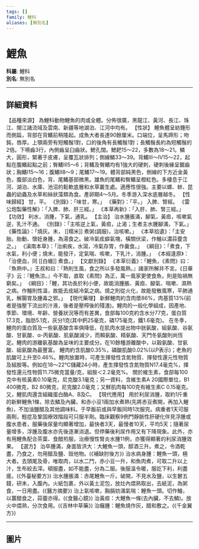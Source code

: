 ```yaml
---
tags: []
family: 鯉科
aliases: [無別名]
---
```


# 鯉魚

**科屬**: 鯉科  
**別名**: 無別名  

---

## 詳細資料
【品種來源】
為鯉科動物鯉魚的肉或全體。分佈很廣，黑龍江、黃河、長江、珠江、閩江諸流域及雲南、新疆等地湖泊、江河中均有。
【性狀】
鯉魚體呈紡錘形而側扁，背部在背鰭前稍隆起。成魚大者長達90餘厘米。口端位，呈馬蹄形；吻鈍，唇厚。上顎兩旁有短觸鬚1對，口的後角有長觸鬚1對；長觸鬚長約為短觸鬚的2倍。下嚥齒3行，內側齒呈臼齒狀。鰓孔闊。鰓耙15～22，多數為18～21。鱗大，圓形，緊著于皮膚，呈覆瓦狀排列；側線鱗33～39。背鰭Ⅲ～Ⅳ15～22，起點在腹鰭起點之前；臀鰭Ⅲ5～6；背鰭及臀鰭均有1強大的硬刺，硬刺後緣呈鋸齒狀；胸鰭Ⅰ15～16；腹鰭Ⅱ8～9；尾鰭17～19。體背部純黑色，側線的下方近金黃色，腹部淡白色，背、尾鰭基部微黑。雄魚的尾鰭和臀鰭呈橙紅色。多棲息于江河、湖泊、水庫、池沼的鬆軟底層和水草叢生處。適應性很強。主要以螺、蚌、昆蟲的幼蟲及水草和絲狀藻類為食。產卵期4～5月。冬季游入深水底層越冬。
【性味歸經】
甘，平。
《別錄》：「味甘，寒。」
《藥對》：「平。」
入脾、腎經。
《雷公炮製藥性解》：「入脾、肺、肝三經。」
《本草再新》：「入肝、肺、腎三經。」
【功效】
利水，消腫，下氣，通乳。
【主治】
治水腫脹滿，腳氣，黃疸，咳嗽氣逆，乳汁不通。
《別錄》：「主咳逆上氣，黃疸，止渴；生者主水腫腳滿，下氣。」
《藥性論》：「燒灰。末， [[糯米]] 煮粥(調服)，治咳嗽。」
《本草拾遺》：「主安胎。胎動、懷妊身腫，為湯食之。破冷氣痃癖氣塊，橫關伏梁，作鱠以濃蒜虀含之。」
《滇南本草》：「治痢疾，水瀉，冷氣存胃，作羹食。」
《綱目》：「煮食，下水氣，利小便；燒末，能發汗，定氣喘、咳嗽，下乳汁，消腫。」
《本經逢原》：「治便血，同 [[白蠟]] 煮食。」
【文獻別錄】
《本草衍義》：「鯉魚，《素問》曰：『魚熱中。』王叔和曰：『熱則生風，食之所以多發風熱。』諸家所解并不言。《日華子》云：『鯉魚涼。』今不取，直取《素問》為正，萬一風家更使食魚，則是貽禍無窮矣。」
《綱目》：「鯉，其功長於利小便，故能消腫脹、黃疸、腳氣、喘嗽、濕熱之病。作鱠則性溫，故能去痃結冷氣之病。燒之則從火化，故能發散風寒，平肺通乳，解腸胃及腫毒之邪。」
【現代藥理】
新鮮鯉肉約含肉漿86%，肉基質13%(前者是強壓下流出的汁液，後者是壓榨後的殘渣)。鯉肉的一般化學組成，因產地、季節、環境、年齡、營養狀況等而有差異，食部每100克約含水分77克，蛋白質17.3克，脂肪5.1克，灰分1克(其中鈣25毫克，磷175毫克，鐵1.6毫克)。
在冬季，鯉肉的蛋白質及一些氨基酸含率俱降低，在肌肉水提出物中胱氨酸，組氨酸、谷氨酸、甘氨酸、α-丙氨酸、肌氨酸減少，而賴氨酸、精氨酸、天門冬氨酸則尚恆定。鯉肉的游離氨基酸為呈味的主要成分。在10餘種游離酸中，以穀氨酸、甘氨酸、組氨酸為最豐富。
鯉肉約含肌酸0.35%，磷酸肌酸0.02%(以P表示)；老魚的肌酸可上升至0.46%。鯉肉放置時，可產生揮發性含氮物質、揮發性還元性物質及組胺等。例如在18～22℃儲藏24小時，產生揮發性含氮物質N17.4毫克%，揮發性還元性物質11.75微克當量/克，組胺＜2.2毫克%。
關於維生素，食部每100克中有核黃素0.10毫克，尼克酸3.1毫克；另一資料，含維生素A 20國際單位，B1 400微克，B2 80微克，尼克酸2.0毫克；又鮮肌肉每100克有維生素C 0.15毫克。又，鯉肌肉還含組織蛋白酶A、B及C。
【現代應用】
用於利尿消腫，取約1斤重的新鮮鯉魚1條，除去鱗及內臟，和赤小豆1兩加水煮熱(先將赤豆煮開，再加入鯉魚)，不加油鹽醋及其他調味料。于早飯前或與早飯同時1次服完。病重者1天可服兩劑，輕症及鞏固療效階段可只服半劑。臨床觀察9例門靜脈性肝硬化伴見浮腫或腹水患者，服藥後尿量均顯著增加，最快者3天，最慢者10天，平均5天；隨著尿量增多，浮腫及腹水亦先後逐漸消退。但停藥後利尿作用又有下降現象。此外，亦有用鯉魚配合茶葉、食醋煎服，治療慢性腎炎水腫11例，亦獲得顯著的利尿消腫效果。
【選方】
治卒腫滿，身面皆洪大：大鯉魚一頭，醇酒三升。煮之，令酒乾盡，乃食之，勿用醋及鹽、豉他物。(《補缺肘後方》)
治水病身腫：鯉魚一頭，極大者。去頭尾及骨，唯取肉，以水二鬥，赤小豆一升，和魚肉煮，可取二升以上汁，生布絞去滓。頓服盡，如不能盡，分為二服。後服溫令暖，服訖下利，利盡瘥。(《外臺秘要方》)
治水腫脹滿：赤尾鯉魚一斤。破開，不見水及鹽，以生礬五錢，研末，入腹內。火紙包裹，外以黃土泥包，放灶內煨熟取出，去紙泥，為粥食，一日用盡。(《醫方摘要》)
治上氣咳嗽，胸膈妨滿氣喘：鯉魚一頭。切作鱠，以薑醋食之，蒜虀亦得。(《食醫心鏡》)
治黃疸：大鯉魚一條(去內臟，不去鱗)。放火中煨熟，分次食用。(《吉林中草藥》)
治癰腫：鯉魚燒作灰，醋和敷之。(《千金翼方》)

---

## 圖片
